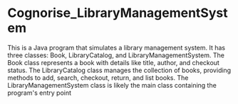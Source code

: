 # Cognorise_LibraryManagementSystem
This is a Java program that simulates a library management system. It has three classes: Book, LibraryCatalog, and LibraryManagementSystem. The Book class represents a book with details like title, author, and checkout status. The LibraryCatalog class manages the collection of books, providing methods to add, search, checkout, return, and list books. The LibraryManagementSystem class is likely the main class containing the program's entry point
